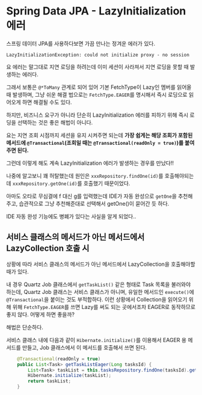 # Spring Data JPA - LazyInitialization 에러

스프링 데이터 JPA를 사용하다보면 가끔 만나는 정겨운 에러가 있다.

```
LazyInitializationException: could not initialize proxy - no session
```

요 에러는 말그대로 지연 로딩을 하려는데 이미 세션이 사라져서 지연 로딩을 못할 때 발생하는 에러다.

그래서 보통은 `@*ToMany` 관계로 되어 있어 기본 FetchType이 Lazy인 멤버를 읽어올 때 발생하며, 그냥 쉬운 해결 법으로는 `FetchType.EAGER`를 명시해서 즉시 로딩으로 읽어오게 하면 해결될 수도 있다. 

하지만, 비즈니스 요구가 아니라 단순히 LazyInitialization 에러를 피하기 위해 즉시 로딩을 선택하는 것은 좋은 해법이 아니다.

요는 지연 조회 시점까지 세션을 유지 시켜주면 되는데 **가장 쉽게는 해당 조회가 포함된 메서드에 `@Transactional`(조회일 때는 `@Transactional(readOnly = true)`)를 붙여주면 된다.**

그런데 이렇게 해도 계속 LazyInitialization 에러가 발생하는 경우를 만났다!!

나중에 알고보니 꽤 허탈했는데 원인은 `xxxRepository.findOne(id)`를 호출해야되는데 `xxxRepository.getOne(id)`를 호출했기 때문이었다.

아마도 오타로 무심결에 f 대신 g를 입력했는데 IDE가 자동 완성으로 `getOne`을 추천해주고, 습관적으로 그냥 추천해준대로 선택해서 getOne()이 묻어간 듯 하다.

IDE 자동 완성 기능에도 병폐가 있다는 사실을 알게 되었다..


## 서비스 클래스의 메서드가 아닌 메서드에서 LazyCollection 호출 시

상황에 따라 서비스 클래스의 메서드가 아닌 메서드에서 LazyCollection을 호출해야할 때가 있다.

내 경우 Quartz Job 클래스에서 `getTaskList()` 같은 형태로 Task 목록을 불러와야 하는데, Quartz Job 클래스는 서비스 클래스가 아니며, 유일한 메서드인 `execute()`에 `@Transactional`을 붙이는 것도 부적합하다. 이런 상황에서 Collection을 읽어오기 위해 위해 `FetchType.EAGER`를 쓰면 Lazy를 써도 되는 곳에서조차 EAGER로 동작하므로 좋지 않다. 어떻게 하면 좋을까?

해법은 단순하다.

서비스 클래스 내에 다음과 같이 `Hibernate.initialize()`를 이용해서 EAGER 용 메서드를 만들고, Job 클래스에서 이 메서드를 호출해서 쓰면 된다.

```java
    @Transactional(readOnly = true)
    public List<Task> getTaskListEager(Long tasksId) {
        List<Task> taskList = this.tasksRepository.findOne(tasksId).getTaskList();
        Hibernate.initialize(taskList);
        return taskList;
    }
```
